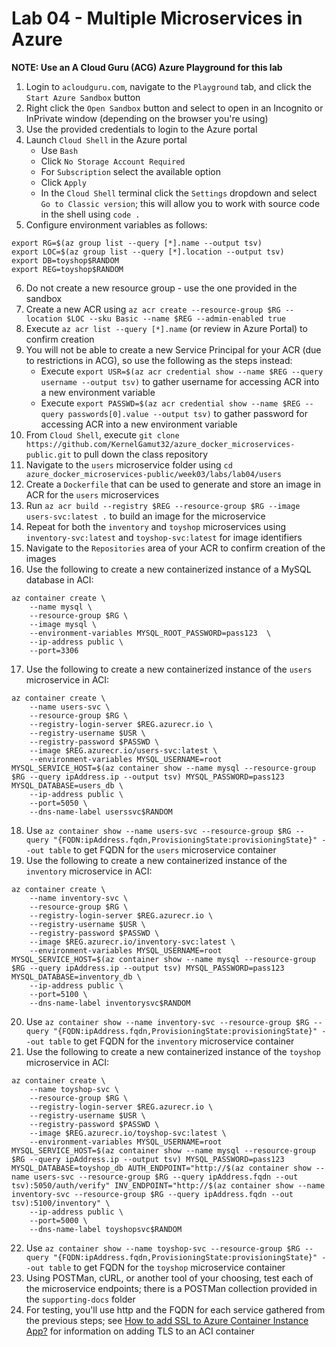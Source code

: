 # Lab 04 - Multiple Microservices in Azure

**NOTE: Use an A Cloud Guru (ACG) Azure Playground for this lab**

1. Login to `acloudguru.com`, navigate to the `Playground` tab, and click the `Start Azure Sandbox` button
1. Right click the `Open Sandbox` button and select to open in an Incognito or InPrivate window (depending on the browser you're using)
1. Use the provided credentials to login to the Azure portal
1. Launch `Cloud Shell` in the Azure portal
    - Use `Bash`
    - Click `No Storage Account Required`
    - For `Subscription` select the available option
    - Click `Apply`
    - In the `Cloud Shell` terminal click the `Settings` dropdown and select `Go to Classic version`; this will allow you to work with source code in the shell using `code .`
1. Configure environment variables as follows:

```
export RG=$(az group list --query [*].name --output tsv)
export LOC=$(az group list --query [*].location --output tsv)
export DB=toyshop$RANDOM
export REG=toyshop$RANDOM
```

6. Do not create a new resource group - use the one provided in the sandbox
1. Create a new ACR using `az acr create --resource-group $RG --location $LOC --sku Basic --name $REG --admin-enabled true`
1. Execute `az acr list --query [*].name` (or review in Azure Portal) to confirm creation
1. You will not be able to create a new Service Principal for your ACR (due to restrictions in ACG), so use the following as the steps instead:
    - Execute `export USR=$(az acr credential show --name $REG --query username --output tsv)` to gather username for accessing ACR into a new environment variable
    - Execute `export PASSWD=$(az acr credential show --name $REG --query passwords[0].value --output tsv)` to gather password for accessing ACR into a new environment variable
1. From `Cloud Shell`, execute `git clone https://github.com/KernelGamut32/azure_docker_microservices-public.git` to pull down the class repository
1. Navigate to the `users` microservice folder using `cd azure_docker_microservices-public/week03/labs/lab04/users`
1. Create a `Dockerfile` that can be used to generate and store an image in ACR for the `users` microservices
1. Run `az acr build --registry $REG --resource-group $RG --image users-svc:latest .` to build an image for the microservice
1. Repeat for both the `inventory` and `toyshop` microservices using `inventory-svc:latest` and `toyshop-svc:latest` for image identifiers
1. Navigate to the `Repositories` area of your ACR to confirm creation of the images
1. Use the following to create a new containerized instance of a MySQL database in ACI:

```
az container create \
    --name mysql \
    --resource-group $RG \
    --image mysql \
    --environment-variables MYSQL_ROOT_PASSWORD=pass123  \
    --ip-address public \
    --port=3306
```

17. Use the following to create a new containerized instance of the `users` microservice in ACI:

```
az container create \
    --name users-svc \
    --resource-group $RG \
    --registry-login-server $REG.azurecr.io \
    --registry-username $USR \
    --registry-password $PASSWD \
    --image $REG.azurecr.io/users-svc:latest \
    --environment-variables MYSQL_USERNAME=root MYSQL_SERVICE_HOST=$(az container show --name mysql --resource-group $RG --query ipAddress.ip --output tsv) MYSQL_PASSWORD=pass123 MYSQL_DATABASE=users_db \
    --ip-address public \
    --port=5050 \
    --dns-name-label userssvc$RANDOM
```

18. Use `az container show --name users-svc --resource-group $RG --query "{FQDN:ipAddress.fqdn,ProvisioningState:provisioningState}" --out table` to get FQDN for the `users` microservice container
1. Use the following to create a new containerized instance of the `inventory` microservice in ACI:

```
az container create \
    --name inventory-svc \
    --resource-group $RG \
    --registry-login-server $REG.azurecr.io \
    --registry-username $USR \
    --registry-password $PASSWD \
    --image $REG.azurecr.io/inventory-svc:latest \
    --environment-variables MYSQL_USERNAME=root MYSQL_SERVICE_HOST=$(az container show --name mysql --resource-group $RG --query ipAddress.ip --output tsv) MYSQL_PASSWORD=pass123 MYSQL_DATABASE=inventory_db \
    --ip-address public \
    --port=5100 \
    --dns-name-label inventorysvc$RANDOM
```

20. Use `az container show --name inventory-svc --resource-group $RG --query "{FQDN:ipAddress.fqdn,ProvisioningState:provisioningState}" --out table` to get FQDN for the `inventory` microservice container
1. Use the following to create a new containerized instance of the `toyshop` microservice in ACI:

```
az container create \
    --name toyshop-svc \
    --resource-group $RG \
    --registry-login-server $REG.azurecr.io \
    --registry-username $USR \
    --registry-password $PASSWD \
    --image $REG.azurecr.io/toyshop-svc:latest \
    --environment-variables MYSQL_USERNAME=root MYSQL_SERVICE_HOST=$(az container show --name mysql --resource-group $RG --query ipAddress.ip --output tsv) MYSQL_PASSWORD=pass123 MYSQL_DATABASE=toyshop_db AUTH_ENDPOINT="http://$(az container show --name users-svc --resource-group $RG --query ipAddress.fqdn --out tsv):5050/auth/verify" INV_ENDPOINT="http://$(az container show --name inventory-svc --resource-group $RG --query ipAddress.fqdn --out tsv):5100/inventory" \
    --ip-address public \
    --port=5000 \
    --dns-name-label toyshopsvc$RANDOM
```

22. Use `az container show --name toyshop-svc --resource-group $RG --query "{FQDN:ipAddress.fqdn,ProvisioningState:provisioningState}" --out table` to get FQDN for the `toyshop` microservice container
1. Using POSTMan, cURL, or another tool of your choosing, test each of the microservice endpoints; there is a POSTMan collection provided in the `supporting-docs` folder
1. For testing, you'll use http and the FQDN for each service gathered from the previous steps; see [How to add SSL to Azure Container Instance App?](https://stackoverflow.com/questions/60958057/how-to-add-ssl-to-azure-container-instance-app) for information on adding TLS to an ACI container